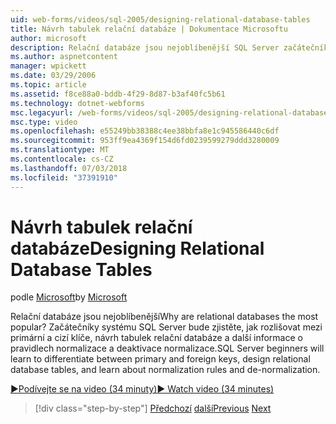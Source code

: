 ```yaml
---
uid: web-forms/videos/sql-2005/designing-relational-database-tables
title: Návrh tabulek relační databáze | Dokumentace Microsoftu
author: microsoft
description: Relační databáze jsou nejoblíbenější SQL Server začátečníky se dozvíte, jak rozlišovat mezi primární a cizí klíče, relační databáze návrhu...
ms.author: aspnetcontent
manager: wpickett
ms.date: 03/29/2006
ms.topic: article
ms.assetid: f8ce88a0-bddb-4f29-8d87-b3af40fc5b61
ms.technology: dotnet-webforms
msc.legacyurl: /web-forms/videos/sql-2005/designing-relational-database-tables
msc.type: video
ms.openlocfilehash: e55249bb38388c4ee38bbfa8e1c945586440c6df
ms.sourcegitcommit: 953ff9ea4369f154d6fd0239599279ddd3280009
ms.translationtype: MT
ms.contentlocale: cs-CZ
ms.lasthandoff: 07/03/2018
ms.locfileid: "37391910"
---
```

<a name="designing-relational-database-tables"></a><span data-ttu-id="e99e0-104">Návrh tabulek relační databáze</span><span class="sxs-lookup"><span data-stu-id="e99e0-104">Designing Relational Database Tables</span></span>
====================
<span data-ttu-id="e99e0-105">podle [Microsoft](https://github.com/microsoft)</span><span class="sxs-lookup"><span data-stu-id="e99e0-105">by [Microsoft](https://github.com/microsoft)</span></span>

<span data-ttu-id="e99e0-106">Relační databáze jsou nejoblíbenější</span><span class="sxs-lookup"><span data-stu-id="e99e0-106">Why are relational databases the most popular?</span></span> <span data-ttu-id="e99e0-107">Začátečníky systému SQL Server bude zjistěte, jak rozlišovat mezi primární a cizí klíče, návrh tabulek relační databáze a další informace o pravidlech normalizace a deaktivace normalizace.</span><span class="sxs-lookup"><span data-stu-id="e99e0-107">SQL Server beginners will learn to differentiate between primary and foreign keys, design relational database tables, and learn about normalization rules and de-normalization.</span></span>

[<span data-ttu-id="e99e0-108">&#9654;Podívejte se na video (34 minuty)</span><span class="sxs-lookup"><span data-stu-id="e99e0-108">&#9654; Watch video (34 minutes)</span></span>](https://channel9.msdn.com/Blogs/ASP-NET-Site-Videos/designing-relational-database-tables)

> [!div class="step-by-step"]
> <span data-ttu-id="e99e0-109">[Předchozí](more-about-column-data-types-and-other-properties.md)
> [další](manipulating-database-data.md)</span><span class="sxs-lookup"><span data-stu-id="e99e0-109">[Previous](more-about-column-data-types-and-other-properties.md)
[Next](manipulating-database-data.md)</span></span>

